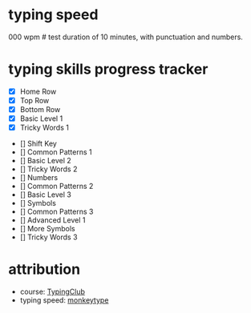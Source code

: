 # typing speed

000 wpm # test duration of 10 minutes, with punctuation and numbers.

# typing skills progress tracker

- [x] Home Row
- [x] Top Row
- [x] Bottom Row
- [x] Basic Level 1
- [x] Tricky Words 1
- [] Shift Key
- [] Common Patterns 1
- [] Basic Level 2
- [] Tricky Words 2
- [] Numbers
- [] Common Patterns 2
- [] Basic Level 3
- [] Symbols
- [] Common Patterns 3
- [] Advanced Level 1
- [] More Symbols
- [] Tricky Words 3

# attribution
- course: [TypingClub](https://www.typingclub.com)
- typing speed: [monkeytype](https://monkeytype.com/)

